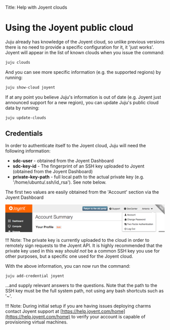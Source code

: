 Title: Help with Joyent clouds

# Using the Joyent public cloud

Juju already has knowledge of the Joyent cloud, so unlike previous versions there
is no need to provide a specific configuration for it, it 'just works'. Joyent
will appear in the list of known clouds when you issue the command:
  
```bash
juju clouds
```
And you can see more specific information (e.g. the supported regions) by 
running:
  
```bash
juju show-cloud joyent
```

If at any point you believe Juju's information is out of date (e.g. Joyent just 
announced support for a new region), you can update Juju's public cloud data by
running:
  
```bash
juju update-clouds
```

## Credentials

In order to authenticate itself to the Joyent cloud, Juju will need the 
following information:

  - **sdc-user** - obtained from the Joyent Dashboard
  - **sdc-key-id** - The fingerprint of an SSH key uploaded to Joyent (obtained 
    from the Joyent Dashboard)
  - **private-key-path** - full local path to the actual private key (e.g. 
    '/home/ubuntu/.ssh/id_rsa'). See note below.

The first two values are easily obtained from the 'Account' section via the 
Joyent Dashboard

![Joyent Account](../media/getting_started-joyent-account-dropdown.png)

!!! Note: 
    The private key is currently uploaded to the cloud in order to
    remotely sign requests to the Joyent API. It is highly recommended that the
    private key used in this way _should not_ be a common SSH key you use for other
    purposes, but a specific one used for the Joyent cloud.

With the above information, you can now run the command:

```bash
juju add-credential joyent
```
...and supply relevant answers to the questions. Note that the path to the SSH
key must be the full system path, not using any bash shortcuts such as '~'.


!!! Note: 
    During initial setup if you are having issues deploying charms contact
    Joyent support at [https://help.joyent.com/home](https://help.joyent.com/home) 
    to verify your account is capable of provisioning virtual machines.
